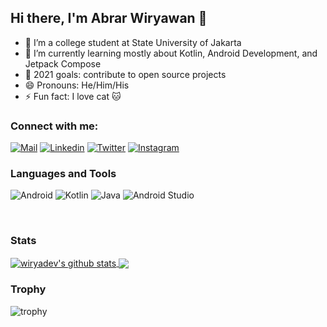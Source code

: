 ## Hi there, I'm Abrar Wiryawan 👋

- 🔭 I’m a college student at State University of Jakarta
- 🌱 I’m currently learning mostly about Kotlin, Android Development, and Jetpack Compose
- 🥅 2021 goals: contribute to open source projects
- 😄 Pronouns: He/Him/His
- ⚡ Fun fact: I love cat 🐱

### Connect with me:
[![Mail](https://img.shields.io/badge/-Email-black?style=for-the-badge&logo=gmail)](mailto:abrarwiryawan@gmail.com)
[![Linkedin](https://img.shields.io/badge/-LinkedIn-black?style=for-the-badge&logo=Linkedin)](https://www.linkedin.com/in/abrar-wiryawan/)
[![Twitter](https://img.shields.io/badge/-Twitter-black?style=for-the-badge&logo=twitter)](https://twitter.com/abrarwiryawan)
[![Instagram](https://img.shields.io/badge/-Instagram-black?style=for-the-badge&logo=instagram)](https://instagram.com/abrarwiryawan/)

### Languages and Tools
![Android](https://img.shields.io/badge/-Android-black?style=for-the-badge&logo=android)
![Kotlin](https://img.shields.io/badge/-Kotlin-black?style=for-the-badge&logo=kotlin)
![Java](https://img.shields.io/badge/-Java-black?style=for-the-badge&logo=java)
![Android Studio](https://img.shields.io/badge/-Android%20Studio-black?style=for-the-badge&logo=android-studio)

</br>

### Stats
<a href="https://github.com/wiryadev">
 <img align="center" src="https://github-readme-stats.vercel.app/api?username=wiryadev&show_icons=true&theme=dark&line_height=27&count_private=true&include_all_commits=true" alt="wiryadev's github stats"/>
</a>
<a href="https://github.com/wiryadev">
  <img align="center" src="https://github-readme-stats.vercel.app/api/top-langs/?username=wiryadev&theme=dark&langs_count=3" />
</a>

### Trophy
![trophy](https://github-profile-trophy.vercel.app/?username=wiryadev&theme=darkhub)

<!--
**wiryadev/wiryadev** is a ✨ _special_ ✨ repository because its `README.md` (this file) appears on your GitHub profile.

Here are some ideas to get you started:

- 🔭 I’m currently working on ...
- 🌱 I’m currently learning ...
- 👯 I’m looking to collaborate on ...
- 🤔 I’m looking for help with ...
- 💬 Ask me about ...
- 📫 How to reach me: ...
- 😄 Pronouns: ...
- ⚡ Fun fact: ...
-->
